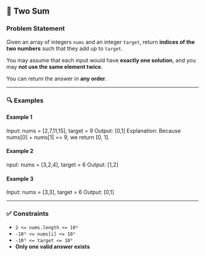 ## 🧮 Two Sum

### Problem Statement

Given an array of integers `nums` and an integer `target`, return **indices of the two numbers** such that they add up to `target`.

You may assume that each input would have **exactly one solution**, and you may **not use the same element twice**.

You can return the answer in **any order**.

---

### 🔍 Examples

#### Example 1
Input: nums = [2,7,11,15], target = 9
Output: [0,1]
Explanation: Because nums[0] + nums[1] == 9, we return [0, 1].


#### Example 2
nput: nums = [3,2,4], target = 6
Output: [1,2]


#### Example 3
Input: nums = [3,3], target = 6
Output: [0,1]


---

### ✅ Constraints

- `2 <= nums.length <= 10⁴`
- `-10⁹ <= nums[i] <= 10⁹`
- `-10⁹ <= target <= 10⁹`
- **Only one valid answer exists**
